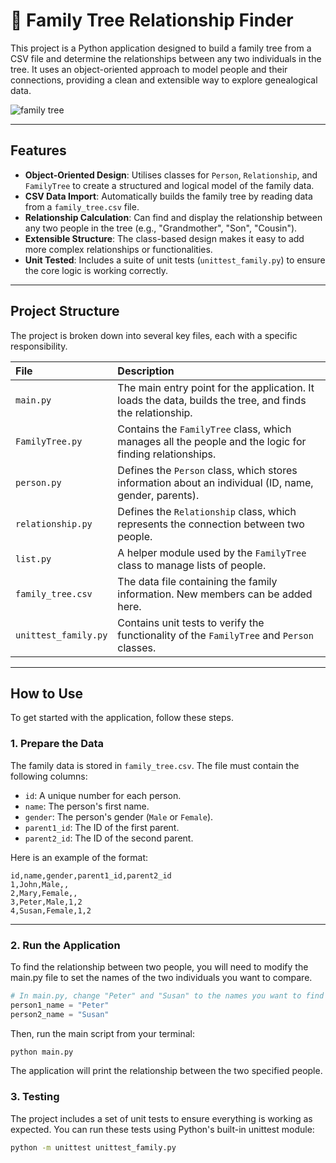 # 🌳 Family Tree Relationship Finder

This project is a Python application designed to build a family tree from a CSV file and determine the relationships between any two individuals in the tree. It uses an object-oriented approach to model people and their connections, providing a clean and extensible way to explore genealogical data.

![family tree](https://github.com/user-attachments/assets/8b6f081a-2c5b-4c8b-a19c-da3f2e6db468)

---

## Features

-   **Object-Oriented Design**: Utilises classes for `Person`, `Relationship`, and `FamilyTree` to create a structured and logical model of the family data.
-   **CSV Data Import**: Automatically builds the family tree by reading data from a `family_tree.csv` file.
-   **Relationship Calculation**: Can find and display the relationship between any two people in the tree (e.g., "Grandmother", "Son", "Cousin").
-   **Extensible Structure**: The class-based design makes it easy to add more complex relationships or functionalities.
-   **Unit Tested**: Includes a suite of unit tests (`unittest_family.py`) to ensure the core logic is working correctly.

---

## Project Structure

The project is broken down into several key files, each with a specific responsibility.

| File                  | Description                                                                                                      |
| :-------------------- | :--------------------------------------------------------------------------------------------------------------- |
| `main.py`             | The main entry point for the application. It loads the data, builds the tree, and finds the relationship.          |
| `FamilyTree.py`       | Contains the `FamilyTree` class, which manages all the people and the logic for finding relationships.           |
| `person.py`           | Defines the `Person` class, which stores information about an individual (ID, name, gender, parents).            |
| `relationship.py`     | Defines the `Relationship` class, which represents the connection between two people.                            |
| `list.py`             | A helper module used by the `FamilyTree` class to manage lists of people.                                        |
| `family_tree.csv`     | The data file containing the family information. New members can be added here.                                  |
| `unittest_family.py`  | Contains unit tests to verify the functionality of the `FamilyTree` and `Person` classes.                        |

---

## How to Use

To get started with the application, follow these steps.

### 1. Prepare the Data

The family data is stored in `family_tree.csv`. The file must contain the following columns:

-   `id`: A unique number for each person.
-   `name`: The person's first name.
-   `gender`: The person's gender (`Male` or `Female`).
-   `parent1_id`: The ID of the first parent.
-   `parent2_id`: The ID of the second parent.

Here is an example of the format:
```csv
id,name,gender,parent1_id,parent2_id
1,John,Male,,
2,Mary,Female,,
3,Peter,Male,1,2
4,Susan,Female,1,2
```
---
### 2. Run the Application
To find the relationship between two people, you will need to modify the main.py file to set the names of the two individuals you want to compare.

```python
# In main.py, change "Peter" and "Susan" to the names you want to find
person1_name = "Peter"
person2_name = "Susan"
```
Then, run the main script from your terminal:
```bash
python main.py
```
The application will print the relationship between the two specified people.

### 3. Testing
The project includes a set of unit tests to ensure everything is working as expected. You can run these tests using Python's built-in unittest module:

```bash
python -m unittest unittest_family.py
```
